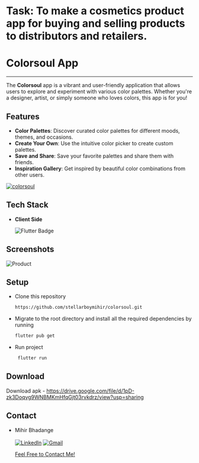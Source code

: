 # Task: To make a cosmetics product app for buying and selling products to distributors and retailers.

# Colorsoul App
--------------------------------------------------------------------------
The **Colorsoul** app is a vibrant and user-friendly application that allows users to explore and experiment with various color palettes. Whether you're a designer, artist, or simply someone who loves colors, this app is for you!

## Features

- **Color Palettes**: Discover curated color palettes for different moods, themes, and occasions.
- **Create Your Own**: Use the intuitive color picker to create custom palettes.
- **Save and Share**: Save your favorite palettes and share them with friends.
- **Inspiration Gallery**: Get inspired by beautiful color combinations from other users.


[![colorsoul](https://github.com/stellarboymihir/colorsoul/assets/83822717/7aa8629a-dfdf-4520-babc-66710d482722)](https://youtu.be/OV2X97srmJM)


## Tech Stack

- **Client Side**

  <img src="https://img.shields.io/badge/Flutter-%2302569B.svg?style=for-the-badge&logo=Flutter&logoColor=white" alt="Flutter Badge"> <a>
 </a>


## Screenshots

![Product](https://github.com/stellarboymihir/colorsoul/assets/83822717/d054f85e-fa1e-4bd7-ada7-b6c3b114f5f6)

## Setup

- Clone this repository

  ```bash
  https://github.com/stellarboymihir/colorsoul.git
  ```

- Migrate to the root directory and install all the required dependencies by running

  ```bash
  flutter pub get
  ```

- Run project
  ```bash
   flutter run
  ```

## Download

Download apk - 
https://drive.google.com/file/d/1pD-zk3Doqvg9WNBMKmHfqGjt03rvkdrz/view?usp=sharing

## Contact

- Mihir Bhadange <br> <br>
  <a  href="https://www.linkedin.com/in/mihir-bhadange/" target="_blank"><img alt="LinkedIn" src="https://img.shields.io/badge/linkedin%20-%230077B5.svg?&style=for-the-badge&logo=linkedin&logoColor=white" /></a>
  <a href="mailto:bhadangemihir07@gmail.com"><img  alt="Gmail" src="https://img.shields.io/badge/Gmail-D14836?style=for-the-badge&logo=gmail&logoColor=white" />

  Feel Free to Contact Me!
